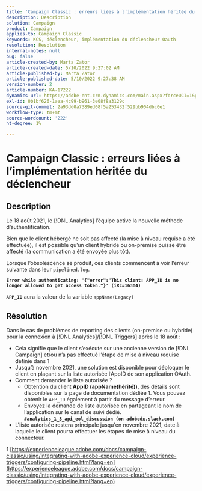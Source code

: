```yaml
---
title: 'Campaign Classic : erreurs liées à l’implémentation héritée du déclencheur'
description: Description
solution: Campaign
product: Campaign
applies-to: Campaign Classic
keywords: KCS, déclencheur, implémentation du déclencheur Oauth
resolution: Resolution
internal-notes: null
bug: false
article-created-by: Marta Zator
article-created-date: 5/10/2022 9:27:02 AM
article-published-by: Marta Zator
article-published-date: 5/10/2022 9:27:38 AM
version-number: 2
article-number: KA-17222
dynamics-url: https://adobe-ent.crm.dynamics.com/main.aspx?forceUCI=1&pagetype=entityrecord&etn=knowledgearticle&id=4ba79854-43d0-ec11-a7b5-00224809c101
exl-id: 0b1bf626-1aea-4c99-b961-3e08f8a3129c
source-git-commit: 2a93dd0a7389ed08f5a253432f529bb904dbc0e1
workflow-type: tm+mt
source-wordcount: '222'
ht-degree: 1%

---
```


# Campaign Classic : erreurs liées à l’implémentation héritée du déclencheur

## Description


Le 18 août 2021, le [!DNL Analytics] l’équipe active la nouvelle méthode d’authentification.

Bien que le client hébergé ne soit pas affecté (la mise à niveau requise a été effectuée), il est possible qu’un client hybride ou on-premise puisse être affecté (la communication a été envoyée plus tôt).

Lorsque l’obsolescence se produit, ces clients commencent à voir l’erreur suivante dans leur `pipelined.log`.

<b>`Error while authenticating: '{"error":"This client: APP_ID is no longer allowed to get access token."}' (iRc=16384)`</b>

<b>`APP_ID`</b> aura la valeur de la variable `appName(Legacy)`


## Résolution


Dans le cas de problèmes de reporting des clients (on-premise ou hybride) pour la connexion à [!DNL Analytics]/[!DNL Triggers] après le 18 août :

- Cela signifie que le client s’exécute sur une ancienne version de [!DNL Campaign] et/ou n’a pas effectué l’étape de mise à niveau requise définie dans 1
- Jusqu’à novembre 2021, une solution est disponible pour débloquer le client en plaçant sur la liste autorisée l’AppID de son application OAuth.
- Comment demander le liste autorisée ?
   - Obtention du client <b>AppID (appName(hérité))</b>, des détails sont disponibles sur la page de documentation dédiée 1. Vous pouvez obtenir le `APP_ID` également à partir du message d’erreur.
   - Envoyez la demande de liste autorisée en partageant le nom de l’application sur le canal de suivi dédié. <b>`#analytics_1_3_api_eol_discussion (on adobedx.slack.com)`</b>
- L&#39;liste autorisée restera principale jusqu&#39;en novembre 2021, date à laquelle le client pourra effectuer les étapes de mise à niveau du connecteur.


1 [https://experienceleague.adobe.com/docs/campaign-classic/using/integrating-with-adobe-experience-cloud/experience-triggers/configuring-pipeline.html?lang=en](https://experienceleague.adobe.com/docs/campaign-classic/using/integrating-with-adobe-experience-cloud/experience-triggers/configuring-pipeline.html?lang=en)

